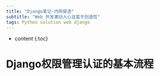 ```yaml
---
title: "Django笔记-内网穿透"
subtitle: "Web 开发激动人心且富于创造性"
tags: Python solution web django
---
```




* content
{:toc}





# Django权限管理认证的基本流程